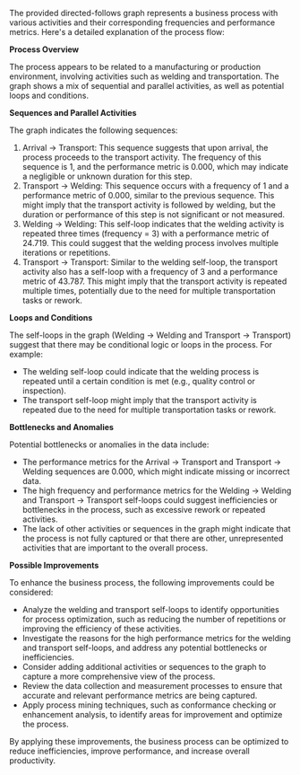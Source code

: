 The provided directed-follows graph represents a business process with various activities and their corresponding frequencies and performance metrics. Here's a detailed explanation of the process flow:

**Process Overview**

The process appears to be related to a manufacturing or production environment, involving activities such as welding and transportation. The graph shows a mix of sequential and parallel activities, as well as potential loops and conditions.

**Sequences and Parallel Activities**

The graph indicates the following sequences:

1. Arrival -> Transport: This sequence suggests that upon arrival, the process proceeds to the transport activity. The frequency of this sequence is 1, and the performance metric is 0.000, which may indicate a negligible or unknown duration for this step.
2. Transport -> Welding: This sequence occurs with a frequency of 1 and a performance metric of 0.000, similar to the previous sequence. This might imply that the transport activity is followed by welding, but the duration or performance of this step is not significant or not measured.
3. Welding -> Welding: This self-loop indicates that the welding activity is repeated three times (frequency = 3) with a performance metric of 24.719. This could suggest that the welding process involves multiple iterations or repetitions.
4. Transport -> Transport: Similar to the welding self-loop, the transport activity also has a self-loop with a frequency of 3 and a performance metric of 43.787. This might imply that the transport activity is repeated multiple times, potentially due to the need for multiple transportation tasks or rework.

**Loops and Conditions**

The self-loops in the graph (Welding -> Welding and Transport -> Transport) suggest that there may be conditional logic or loops in the process. For example:

* The welding self-loop could indicate that the welding process is repeated until a certain condition is met (e.g., quality control or inspection).
* The transport self-loop might imply that the transport activity is repeated due to the need for multiple transportation tasks or rework.

**Bottlenecks and Anomalies**

Potential bottlenecks or anomalies in the data include:

* The performance metrics for the Arrival -> Transport and Transport -> Welding sequences are 0.000, which might indicate missing or incorrect data.
* The high frequency and performance metrics for the Welding -> Welding and Transport -> Transport self-loops could suggest inefficiencies or bottlenecks in the process, such as excessive rework or repeated activities.
* The lack of other activities or sequences in the graph might indicate that the process is not fully captured or that there are other, unrepresented activities that are important to the overall process.

**Possible Improvements**

To enhance the business process, the following improvements could be considered:

* Analyze the welding and transport self-loops to identify opportunities for process optimization, such as reducing the number of repetitions or improving the efficiency of these activities.
* Investigate the reasons for the high performance metrics for the welding and transport self-loops, and address any potential bottlenecks or inefficiencies.
* Consider adding additional activities or sequences to the graph to capture a more comprehensive view of the process.
* Review the data collection and measurement processes to ensure that accurate and relevant performance metrics are being captured.
* Apply process mining techniques, such as conformance checking or enhancement analysis, to identify areas for improvement and optimize the process.

By applying these improvements, the business process can be optimized to reduce inefficiencies, improve performance, and increase overall productivity.